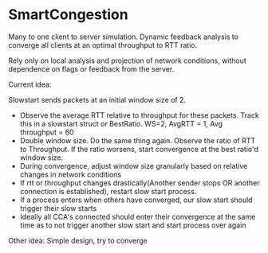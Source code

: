 # SmartCongestion
Many to one client to server simulation. Dynamic feedback analysis to converge all clients at an optimal throughput to RTT ratio. 

Rely only on local analysis and projection of network conditions, without dependence on flags or feedback from the server.

Current idea:

Slowstart sends packets at an initial window size of 2.
  - Observe the average RTT relative to throughput for these packets. Track this in a slowstart struct or BestRatio. WS=2, AvgRTT = 1, Avg throughput = 60
  - Double window size. Do the same thing again. Observe the ratio of RTT to Throughput. If the ratio worsens, start convergence at the best ratio'd window size.
  - During convergence, adjust window size granularly based on relative changes in network conditions
  - If rtt or throughput changes drastically(Another sender stops OR another connection is established), restart slow start process.
  - If a process enters when others have converged, our slow start should trigger their slow starts
  - Ideally all CCA's connected should enter their convergence at the same time as to not trigger another slow start and start process over again


Other idea: Simple design, try to converge

